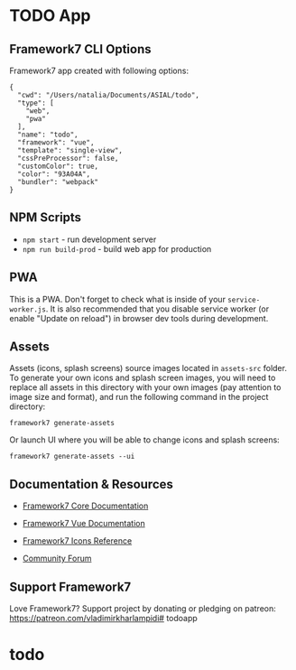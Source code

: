 # TODO App

## Framework7 CLI Options

Framework7 app created with following options:

```
{
  "cwd": "/Users/natalia/Documents/ASIAL/todo",
  "type": [
    "web",
    "pwa"
  ],
  "name": "todo",
  "framework": "vue",
  "template": "single-view",
  "cssPreProcessor": false,
  "customColor": true,
  "color": "93A04A",
  "bundler": "webpack"
}
```

## NPM Scripts

* `npm start` - run development server
* `npm run build-prod` - build web app for production
## PWA

This is a PWA. Don't forget to check what is inside of your `service-worker.js`. It is also recommended that you disable service worker (or enable "Update on reload") in browser dev tools during development.



## Assets

Assets (icons, splash screens) source images located in `assets-src` folder. To generate your own icons and splash screen images, you will need to replace all assets in this directory with your own images (pay attention to image size and format), and run the following command in the project directory:

```
framework7 generate-assets
```

Or launch UI where you will be able to change icons and splash screens:

```
framework7 generate-assets --ui
```

## Documentation & Resources

* [Framework7 Core Documentation](https://framework7.io/docs/)
* [Framework7 Vue Documentation](https://framework7.io/vue/)

* [Framework7 Icons Reference](https://framework7.io/icons/)
* [Community Forum](https://forum.framework7.io)

## Support Framework7

Love Framework7? Support project by donating or pledging on patreon:
https://patreon.com/vladimirkharlampidi# todoapp
# todo
